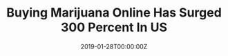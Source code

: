 ---
date: '2019-01-28T00:00:00Z'
external_link: https://web.archive.org/web/20210616053534/https://www.ibtimes.com/buying-marijuana-online-has-surged-300-percent-us-2756756
image:
  focal_point: Smart
original_link: https://www.ibtimes.com/buying-marijuana-online-has-surged-300-percent-us-2756756
summary: 'Americans are getting creative in finding ways to gain access to marijuana
  online, even if they arent legally allowed to do so, a recent study found. For one,
  buying and selling cannabis on the internet is illegal because it is a largely uncontrolled
  market and its sellers do not follow a screening system with their buyers. Photo:
  Getty Images/ Don MacKinnon/AFPThe proponents looked into typical Google searches
  typed in by those buying marijuana online and found that the highest numbers came
  from Colorado, Nevada, Oregon and Washington, with search volumes rising between
  1.4 million and 2.4 million every month from 2005 to 2017. The research monitored
  search terms such as "cannabis," "weed," "marijuana" and "pot," combined with action
  words like "order," "shop," "buy" and more. Recreational marijuana for users over
  the age of 21 is currently legal in 10 U.S. states.'
title: Buying Marijuana Online Has Surged 300 Percent In US
---